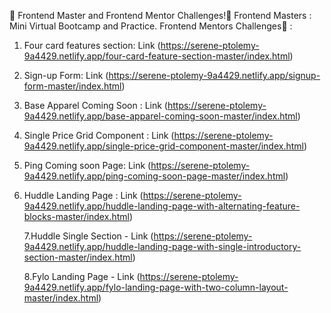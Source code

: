 👋 Frontend Master and Frontend Mentor Challenges!👋
Frontend Masters : Mini Virtual Bootcamp and Practice.
Frontend Mentors Challenges🚀 :

1.  Four card features section: Link (https://serene-ptolemy-9a4429.netlify.app/four-card-feature-section-master/index.html)

2.  Sign-up Form: Link (https://serene-ptolemy-9a4429.netlify.app/signup-form-master/index.html)

3.  Base Apparel Coming Soon : Link (https://serene-ptolemy-9a4429.netlify.app/base-apparel-coming-soon-master/index.html)

4.  Single Price Grid Component : Link (https://serene-ptolemy-9a4429.netlify.app/single-price-grid-component-master/index.html)

5.  Ping Coming soon Page: Link (https://serene-ptolemy-9a4429.netlify.app/ping-coming-soon-page-master/index.html)

6.  Huddle Landing Page : Link (https://serene-ptolemy-9a4429.netlify.app/huddle-landing-page-with-alternating-feature-blocks-master/index.html)

    7.Huddle Single Section - Link (https://serene-ptolemy-9a4429.netlify.app/huddle-landing-page-with-single-introductory-section-master/index.html)

    8.Fylo Landing Page - Link (https://serene-ptolemy-9a4429.netlify.app/fylo-landing-page-with-two-column-layout-master/index.html)
